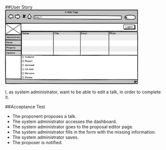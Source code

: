 ##User Story
<img src="https://github.com/FEUPTalks/Frontend/blob/develop/prototype/imagens/manage_talks_view.jpg" alt="Drawing" width="430px"/><br/>

I, as system administrator, want to be able to edit a talk, in order to complete it.

##Acceptance Test

* The proponent proposes a talk.
* The system administrator accesses the dashboard.
* The system administrator goes to the proposal editor page.
* The system administrator fills in the form with the missing information.
* The system administrator saves.
* The proposer is notified.
